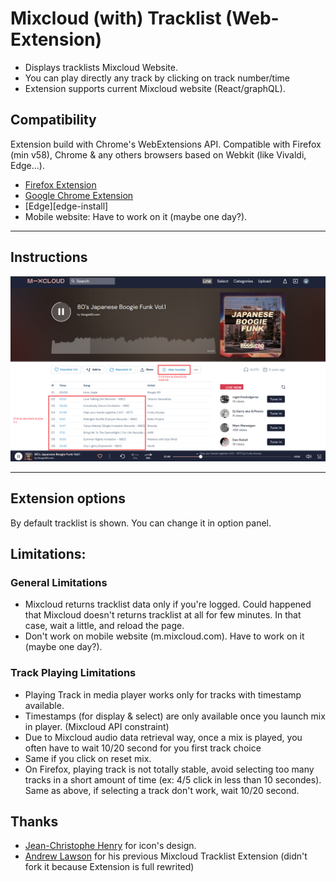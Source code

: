 # Mixcloud (with) Tracklist (Web-Extension)

- Displays tracklists Mixcloud Website.
- You can play directly any track by clicking on track number/time
- Extension supports current Mixcloud website (React/graphQL).

## Compatibility 
Extension build with Chrome's WebExtensions API.
Compatible with Firefox (min v58), Chrome & any others browsers based on Webkit (like Vivaldi, Edge...).

 - [Firefox Extension][firefox-install]
 - [Google Chrome Extension][chrome-install]
 - [Edge][edge-install]
 - Mobile website: Have to work on it (maybe one day?).

 
---
## Instructions
![Screenshot_mwt](readme_files/screenshot_mwt_v2_1.png)



---

## Extension options
By default tracklist is shown. You can change it in option panel.

## Limitations:
### General Limitations
- Mixcloud returns tracklist data only if you're logged. Could happened that Mixcloud doesn't returns tracklist at all for few minutes. In that case, wait a little, and reload the page.
- Don't work on mobile website (m.mixcloud.com). Have to work on it (maybe one day?).
### Track Playing Limitations
- Playing Track in media player works only for tracks with timestamp available.
- Timestamps (for display & select) are only available once you launch mix in player. (Mixcloud API constraint)
- Due to Mixcloud audio data retrieval way, once a mix is played, you often have to wait 10/20 second for you first track choice
- Same if you click on reset mix.
- On Firefox, playing track is not totally stable, avoid selecting too many tracks in a short amount of time (ex: 4/5 click in less than 10 secondes).
Same as above, if selecting a track don't work, wait 10/20 second. 


## Thanks
 - [Jean-Christophe Henry](http://www.oddsquid.com/) for icon's design.
 - [Andrew Lawson](https://github.com/adlawson) for his previous Mixcloud Tracklist Extension (didn't fork it because Extension is full rewrited)



[firefox-install]: https://addons.mozilla.org/en-US/firefox/addon/mixcloud-with-tracklist/
[chrome-install]: https://chrome.google.com/webstore/detail/mixcloud-with-tracklist/jgghogcekaldifaiifpnbfnpmmpiengb?hl=en-US&gl=FR
